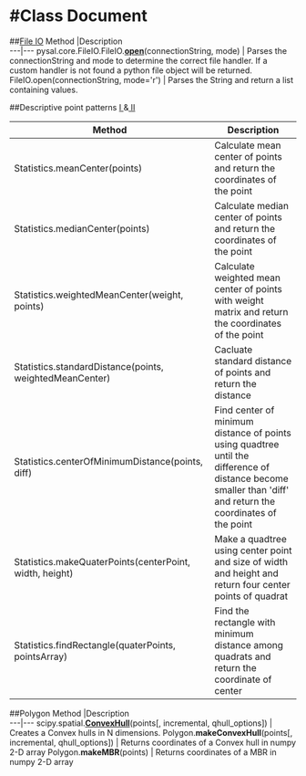 #Class Document
==================
##[File IO](http://docs.scipy.org/doc/numpy/reference/generated/numpy.loadtxt.html)
Method |Description                                               
---|---
pysal.core.FileIO.FileIO.**[open](http://www.pysal.org/library/open.html#FileIO.open)**(connectionString, mode) | Parses the connectionString and mode to determine the correct file handler. If a custom handler is not found a python file object will be returned.
FileIO.open(connectionString, mode='r') | Parses the String and return a list containing values.

##Descriptive point patterns [ I ](https://github.com/GPH498598F14/GPH498598F14/blob/master/project/05_point_pattern_basics.pdf)&[ II ](https://github.com/GPH498598F14/GPH498598F14/blob/master/project/09_point_distance.pdf)

Method |Description                                               
---|---
Statistics.meanCenter(points) | Calculate mean center of points and return the coordinates of the point
Statistics.medianCenter(points) | Calculate median center of points and return the coordinates of the point
Statistics.weightedMeanCenter(weight, points) | Calculate weighted mean center of points with weight matrix and return the coordinates of the point
Statistics.standardDistance(points, weightedMeanCenter) | Cacluate standard distance of points and return the distance
Statistics.centerOfMinimumDistance(points, diff) | Find center of minimum distance of points using quadtree until the difference of distance become smaller than 'diff' and return the coordinates of the point
Statistics.makeQuaterPoints(centerPoint, width, height) | Make a quadtree using center point and size of width and height and return four center points of quadrat
Statistics.findRectangle(quaterPoints, pointsArray) | Find the rectangle with minimum distance among quadrats and return the coordinate of center


##Polygon
Method |Description                                               
---|---
scipy.spatial.**[ConvexHull](http://docs.scipy.org/doc/scipy-dev/reference/generated/scipy.spatial.ConvexHull.html)**(points[, incremental, qhull_options]) | Creates a Convex hulls in N dimensions.
Polygon.**makeConvexHull**(points[, incremental, qhull_options]) | Returns coordinates of a Convex hull in numpy 2-D array
Polygon.**makeMBR**(points) | Returns coordinates of a MBR in numpy 2-D array
